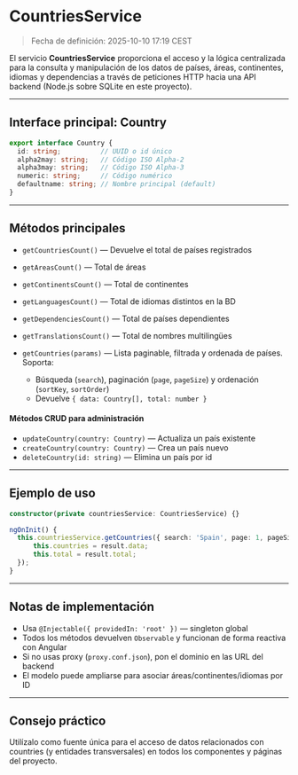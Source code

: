 # CountriesService

> Fecha de definición: 2025-10-10 17:19 CEST

El servicio **CountriesService** proporciona el acceso y la lógica centralizada para la consulta y manipulación de los datos de países, áreas, continentes, idiomas y dependencias a través de peticiones HTTP hacia una API backend (Node.js sobre SQLite en este proyecto).

---

## Interface principal: Country

```typescript
export interface Country {
  id: string;          // UUID o id único
  alpha2may: string;   // Código ISO Alpha-2
  alpha3may: string;   // Código ISO Alpha-3
  numeric: string;     // Código numérico
  defaultname: string; // Nombre principal (default)
}
```

---

## Métodos principales

- `getCountriesCount()` — Devuelve el total de países registrados
- `getAreasCount()` — Total de áreas
- `getContinentsCount()` — Total de continentes
- `getLanguagesCount()` — Total de idiomas distintos en la BD
- `getDependenciesCount()` — Total de países dependientes
- `getTranslationsCount()` — Total de nombres multilingües

- `getCountries(params)` — Lista paginable, filtrada y ordenada de países. Soporta:
    - Búsqueda (`search`), paginación (`page`, `pageSize`) y ordenación (`sortKey`, `sortOrder`)
    - Devuelve `{ data: Country[], total: number }`

#### Métodos CRUD para administración
- `updateCountry(country: Country)` — Actualiza un país existente
- `createCountry(country: Country)` — Crea un país nuevo
- `deleteCountry(id: string)` — Elimina un país por id

---

## Ejemplo de uso

```typescript
constructor(private countriesService: CountriesService) {}

ngOnInit() {
  this.countriesService.getCountries({ search: 'Spain', page: 1, pageSize: 20 }).subscribe(result => {
      this.countries = result.data;
      this.total = result.total;
  });
}
```

---

## Notas de implementación

- Usa `@Injectable({ providedIn: 'root' })` — singleton global
- Todos los métodos devuelven `Observable` y funcionan de forma reactiva con Angular
- Si no usas proxy (`proxy.conf.json`), pon el dominio en las URL del backend
- El modelo puede ampliarse para asociar áreas/continentes/idiomas por ID

---

## Consejo práctico

Utilízalo como fuente única para el acceso de datos relacionados con countries (y entidades transversales) en todos los componentes y páginas del proyecto.


